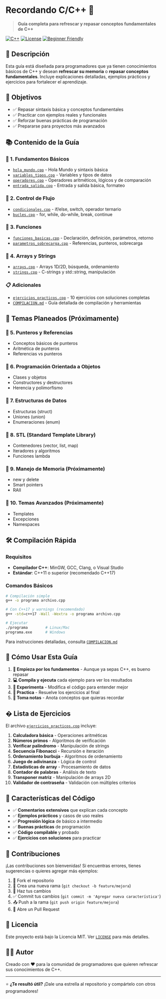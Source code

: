 # Recordando C/C++ 🚀

> **Guía completa para refrescar y repasar conceptos fundamentales de C++**

[![C++](https://img.shields.io/badge/C%2B%2B-17-blue.svg)](https://isocpp.org/)
[![License](https://img.shields.io/badge/License-MIT-green.svg)](LICENSE)
[![Beginner Friendly](https://img.shields.io/badge/Level-Beginner%20to%20Intermediate-brightgreen.svg)](https://github.com/iriverou/RecordandoC-C-)

## 📖 Descripción

Esta guía está diseñada para programadores que ya tienen conocimientos básicos de C++ y desean **refrescar su memoria** o **repasar conceptos fundamentales**. Incluye explicaciones detalladas, ejemplos prácticos y ejercicios para fortalecer el aprendizaje.

## 🎯 Objetivos

- ✅ Repasar sintaxis básica y conceptos fundamentales
- ✅ Practicar con ejemplos reales y funcionales
- ✅ Reforzar buenas prácticas de programación
- ✅ Prepararse para proyectos más avanzados

## 📚 Contenido de la Guía

### 📁 1. Fundamentos Básicos
- [`hola_mundo.cpp`](01_fundamentos/hola_mundo.cpp) - Hola Mundo y sintaxis básica
- [`variables_tipos.cpp`](01_fundamentos/variables_tipos.cpp) - Variables y tipos de datos
- [`operadores.cpp`](01_fundamentos/operadores.cpp) - Operadores aritméticos, lógicos y de comparación
- [`entrada_salida.cpp`](01_fundamentos/entrada_salida.cpp) - Entrada y salida básica, formateo

### 📁 2. Control de Flujo
- [`condicionales.cpp`](02_control_flujo/condicionales.cpp) - if/else, switch, operador ternario
- [`bucles.cpp`](02_control_flujo/bucles.cpp) - for, while, do-while, break, continue

### 📁 3. Funciones
- [`funciones_basicas.cpp`](03_funciones/funciones_basicas.cpp) - Declaración, definición, parámetros, retorno
- [`parametros_sobrecarga.cpp`](03_funciones/parametros_sobrecarga.cpp) - Referencias, punteros, sobrecarga

### 📁 4. Arrays y Strings
- [`arrays.cpp`](04_arrays_strings/arrays.cpp) - Arrays 1D/2D, búsqueda, ordenamiento
- [`strings.cpp`](04_arrays_strings/strings.cpp) - C-strings y std::string, manipulación

### 📋 Adicionales
- [`ejercicios_practicos.cpp`](ejercicios_practicos.cpp) - 10 ejercicios con soluciones completas
- [`COMPILACION.md`](COMPILACION.md) - Guía detallada de compilación y herramientas

## 🚀 Temas Planeados (Próximamente)

### 📁 5. Punteros y Referencias
- Conceptos básicos de punteros
- Aritmética de punteros
- Referencias vs punteros

### 📁 6. Programación Orientada a Objetos
- Clases y objetos
- Constructores y destructores
- Herencia y polimorfismo

### 📁 7. Estructuras de Datos
- Estructuras (struct)
- Uniones (union)
- Enumeraciones (enum)

### 📁 8. STL (Standard Template Library)
- Contenedores (vector, list, map)
- Iteradores y algoritmos
- Funciones lambda

### 📁 9. Manejo de Memoria (Próximamente)
- new y delete
- Smart pointers
- RAII

### 📁 10. Temas Avanzados (Próximamente)
- Templates
- Excepciones
- Namespaces

## 🛠️ Compilación Rápida

### Requisitos
- **Compilador C++**: MinGW, GCC, Clang, o Visual Studio
- **Estándar**: C++11 o superior (recomendado C++17)

### Comandos Básicos
```bash
# Compilación simple
g++ -o programa archivo.cpp

# Con C++17 y warnings (recomendado)
g++ -std=c++17 -Wall -Wextra -o programa archivo.cpp

# Ejecutar
./programa        # Linux/Mac
programa.exe      # Windows
```

Para instrucciones detalladas, consulta [`COMPILACION.md`](COMPILACION.md)

## 🎯 Cómo Usar Esta Guía

1. **📖 Empieza por los fundamentos** - Aunque ya sepas C++, es bueno repasar
2. **💻 Compila y ejecuta** cada ejemplo para ver los resultados
3. **🔬 Experimenta** - Modifica el código para entender mejor
4. **💪 Practica** - Resuelve los ejercicios al final
5. **📝 Toma notas** - Anota conceptos que quieras recordar

## � Lista de Ejercicios

El archivo [`ejercicios_practicos.cpp`](ejercicios_practicos.cpp) incluye:

1. **Calculadora básica** - Operaciones aritméticas
2. **Números primos** - Algoritmos de verificación
3. **Verificar palíndromo** - Manipulación de strings
4. **Secuencia Fibonacci** - Recursión e iteración
5. **Ordenamiento burbuja** - Algoritmos de ordenamiento
6. **Juego de adivinanza** - Lógica de control
7. **Estadísticas de array** - Procesamiento de datos
8. **Contador de palabras** - Análisis de texto
9. **Transponer matriz** - Manipulación de arrays 2D
10. **Validador de contraseña** - Validación con múltiples criterios

## 🎨 Características del Código

- ✅ **Comentarios extensivos** que explican cada concepto
- ✅ **Ejemplos prácticos** y casos de uso reales
- ✅ **Progresión lógica** de básico a intermedio
- ✅ **Buenas prácticas** de programación
- ✅ **Código compilable** y probado
- ✅ **Ejercicios con soluciones** para practicar

## 🤝 Contribuciones

¡Las contribuciones son bienvenidas! Si encuentras errores, tienes sugerencias o quieres agregar más ejemplos:

1. 🍴 Fork el repositorio
2. 🌟 Crea una nueva rama (`git checkout -b feature/mejora`)
3. 📝 Haz tus cambios
4. ✅ Commit tus cambios (`git commit -m 'Agregar nueva característica'`)
5. 📤 Push a la rama (`git push origin feature/mejora`)
6. 🔄 Abre un Pull Request

## 📄 Licencia

Este proyecto está bajo la Licencia MIT. Ver [`LICENSE`](LICENSE) para más detalles.

## 🙋‍♂️ Autor

Creado con ❤️ para la comunidad de programadores que quieren refrescar sus conocimientos de C++.

---

⭐ **¿Te resultó útil?** ¡Dale una estrella al repositorio y compártelo con otros programadores!
